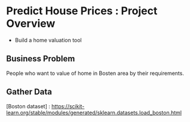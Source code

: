 # Predict House Prices : Project Overview
* Build a home valuation tool
   

## Business Problem
  People who want to value of home in Bosten area by their requirements.

## Gather Data
   [Boston dataset] : https://scikit-learn.org/stable/modules/generated/sklearn.datasets.load_boston.html
